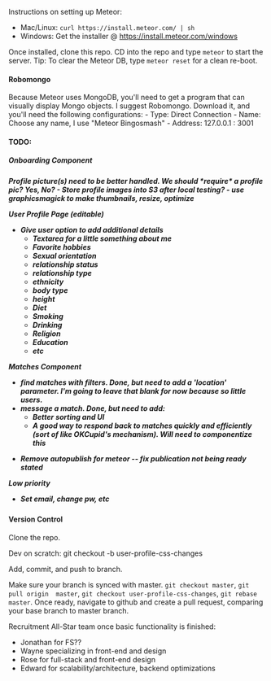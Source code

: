 Instructions on setting up Meteor: 
 - Mac/Linux: `curl https://install.meteor.com/ | sh`
 - Windows: Get the installer @ https://install.meteor.com/windows

Once installed, clone this repo. CD into the repo and type `meteor` to start the server.
Tip: To clear the Meteor DB, type `meteor reset` for a clean re-boot.

<h4>Robomongo</h4>
Because Meteor uses MongoDB, you'll need to get a program that can visually display Mongo objects.
I suggest Robomongo. Download it, and you'll need the following configurations:
- Type: Direct Connection
- Name: Choose any name, I use "Meteor Bingosmash"
- Address: 127.0.0.1 : 3001

<h4>TODO:<h4> 
<h5>Onboarding Component<h5>
Profile picture(s) need to be better handled. We should *require* a profile pic? Yes, No? 
- Store profile images into S3 after local testing?
- use graphicsmagick to make thumbnails, resize, optimize
    
User Profile Page (editable) 
- Give user option to add additional details 
    - Textarea for a little something about me
    - Favorite hobbies
    - Sexual orientation
    - relationship status
    - relationship type 
    - ethnicity 
    - body type 
    - height
    - Diet
    - Smoking
    - Drinking
    - Religion
    - Education 
    - etc

Matches Component
- find matches with filters. Done, but need to add a 'location' parameter. I'm going to leave that blank for now because so little users.
- message a match. Done, but need to add:
	- Better sorting and UI
	- A good way to respond back to matches quickly and efficiently (sort of like OKCupid's mechanism). Will need to componentize this

* Remove autopublish for meteor -- fix publication not being ready stated

Low priority
- Set email, change pw, etc

<h4>Version Control</h4>
Clone the repo. 

Dev on scratch: git checkout -b user-profile-css-changes

Add, commit, and push to branch. 

Make sure your branch is synced with master. `git checkout master`, `git pull origin 
master`, `git checkout user-profile-css-changes`, `git rebase master`. Once ready, navigate to github and create a pull request, comparing your base branch to master branch. 


Recruitment All-Star team once basic functionality is finished:
- Jonathan for FS??
- Wayne specializing in front-end and design
- Rose for full-stack and front-end design
- Edward for scalability/architecture, backend optimizations